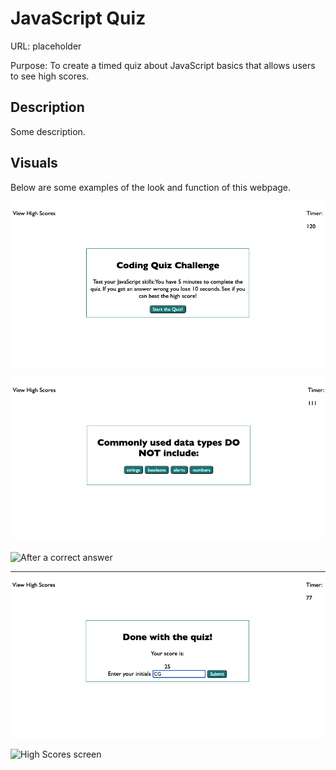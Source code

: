 # JavaScript Quiz

URL: placeholder

Purpose: To create a timed quiz about JavaScript basics that allows users to see high scores.

## Description

Some description.

## Visuals

Below are some examples of the look and function of this webpage.

![Start page of the quiz](./assets/images/js-quiz1.png "Start Quiz")

![First question of the quiz](./assets/images/js-quiz2.png "Question 1")

![After a correct answer](./assets/images/js-quiz3png "Correct answer")

![End of the quiz](./assets/images/js-quiz4.png "Submit screen")

![High Scores screen](./assets/images/js-quiz5png "High Scores")


